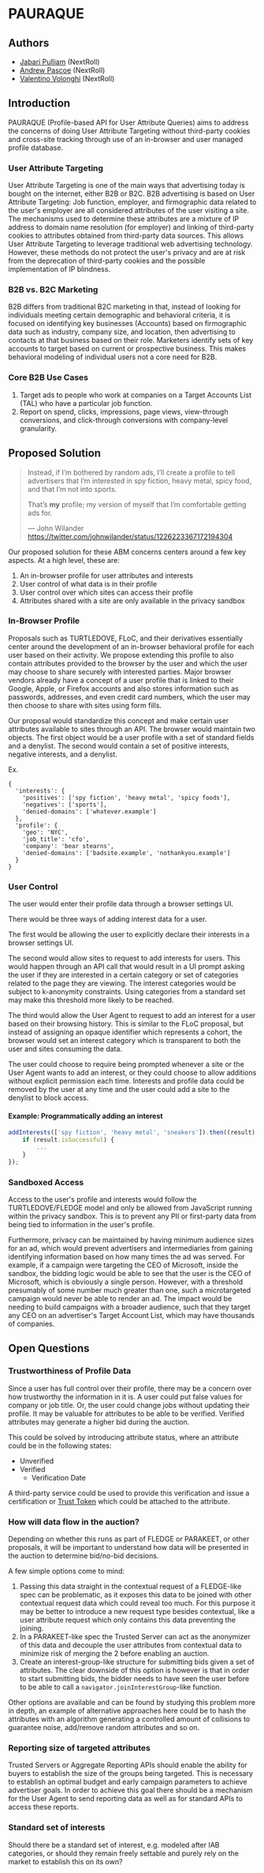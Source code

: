 # PAURAQUE

## Authors
- [Jabari Pulliam](https://github.com/jabari-pulliam) (NextRoll)
- [Andrew Pascoe](https://github.com/appascoe) (NextRoll)
- [Valentino Volonghi](https://github.com/dialtone) (NextRoll)

## Introduction
PAURAQUE (Profile-based API for User Attribute Queries) aims to address the concerns of doing User Attribute Targeting without third-party cookies and cross-site tracking through use of an in-browser and user managed profile database.

### User Attribute Targeting
User Attribute Targeting is one of the main ways that advertising today is bought on the internet, either B2B or B2C. B2B advertising is based on User Attribute Targeting: Job function, employer, and firmographic data related to the user's employer are all considered attributes of the user visiting a site. The mechanisms used to determine these attributes are a mixture of IP address to domain name resolution (for employer) and linking of third-party cookies to attributes obtained from third-party data sources. This allows User Attribute Targeting to leverage traditional web advertising technology. However, these methods do not protect the user's privacy and are at risk from the deprecation of third-party cookies and the possible implementation of IP blindness.

### B2B vs. B2C Marketing
B2B differs from traditional B2C marketing in that, instead of looking for individuals meeting certain demographic and behavioral criteria, it is focused on identifying key businesses (Accounts) based on firmographic data such as industry, company size, and location, then advertising to contacts at that business based on their role. Marketers identify sets of key accounts to target based on current or prospective business. This makes behavioral modeling of individual users not a core need for B2B.

### Core B2B Use Cases
1. Target ads to people who work at companies on a Target Accounts List (TAL) who have a particular job function.
2. Report on spend, clicks, impressions, page views, view-through conversions, and click-through conversions with company-level granularity.
## Proposed Solution

> Instead, if I’m bothered by random ads, I’ll create a profile to tell advertisers that I’m interested in spy fiction, heavy metal, spicy food, and that I’m not into sports.
>
> That’s **my** profile; my version of myself that I’m comfortable getting ads for.
>
> — John Wilander https://twitter.com/johnwilander/status/1226223367172194304

Our proposed solution for these ABM concerns centers around a few key aspects. At a high level, these are:
1. An in-browser profile for user attributes and interests
2. User control of what data is in their profile
3. User control over which sites can access their profile
4. Attributes shared with a site are only available in the privacy sandbox

### In-Browser Profile
Proposals such as TURTLEDOVE, FLoC, and their derivatives essentially center around the development of an in-browser behavioral profile for each user based on their activity. We propose extending this profile to also contain attributes provided to the browser by the user and which the user may choose to share securely with interested parties. Major browser vendors already have a concept of a user profile that is linked to their Google, Apple, or Firefox accounts and also stores information such as passwords, addresses, and even credit card numbers, which the user may then choose to share with sites using form fills.

Our proposal would standardize this concept and make certain user attributes available to sites through an API. The browser would maintain two objects. The first object would be a user profile with a set of standard fields and a denylist. The second would contain a set of positive interests, negative interests, and a denylist.

Ex.
```
{
  'interests': {
    'positives': ['spy fiction', 'heavy metal', 'spicy foods'],
    'negatives': ['sports'],
    'denied-domains': ['whatever.example']
  },
  'profile': {
    'geo': 'NYC',
    'job_title': 'cfo',
    'company': 'bear stearns',
    'denied-domains': ['badsite.example', 'nothankyou.example']
  }
}
```
### User Control
The user would enter their profile data through a browser settings UI.

There would be three ways of adding interest data for a user.

The first would be allowing the user to explicitly declare their interests in a browser settings UI.

The second would allow sites to request to add interests for users. This would happen through an API call that would result in a UI prompt asking the user if they are interested in a certain category or set of categories related to the page they are viewing. The interest categories would be subject to k-anonymity constraints. Using categories from a standard set may make this threshold more likely to be reached.

The third would allow the User Agent to request to add an interest for a user based on their browsing history. This is similar to the FLoC proposal, but instead of assigning an opaque identifier which represents a cohort, the browser would set an interest category which is transparent to both the user and sites consuming the data.

The user could choose to require being prompted whenever a site or the User Agent wants to add an interest, or they could choose to allow additions without explicit permission each time. Interests and profile data could be removed by the user at any time and the user could add a site to the denylist to block access.

#### Example: Programmatically adding an interest
```js
addInterests(['spy fiction', 'heavy metal', 'sneakers']).then((result) => {
	if (result.isSuccessful) {
		...
	}
});
```

### Sandboxed Access
Access to the user's profile and interests would follow the TURTLEDOVE/FLEDGE model and only be allowed from JavaScript running within the privacy sandbox. This is to prevent any PII or first-party data from being tied to information in the user's profile.

Furthermore, privacy can be maintained by having minimum audience sizes for an ad, which would prevent advertisers and intermediaries from gaining identifying information based on how many times the ad was served. For example, if a campaign were targeting the CEO of Microsoft, inside the sandbox, the bidding logic would be able to see that the user is the CEO of Microsoft, which is obviously a single person. However, with a threshold presumably of some number much greater than one, such a microtargeted campaign would never be able to render an ad. The impact would be needing to build campaigns with a broader audience, such that they target any CEO on an advertiser's Target Account List, which may have thousands of companies.

## Open Questions
### Trustworthiness of Profile Data
Since a user has full control over their profile, there may be a concern over how trustworthy the information in it is. A user could put false values for company or job title. Or, the user could change jobs without updating their profile. It may be valuable for attributes to be able to be verified. Verified attributes may generate a higher bid during the auction.

This could be solved by introducing attribute status, where an attribute could be in the following states:
* Unverified
* Verified
	* Verification Date

A third-party service could be used to provide this verification and issue a certification or [Trust Token](https://web.dev/trust-tokens/) which could be attached to the attribute.

### How will data flow in the auction?
Depending on whether this runs as part of FLEDGE or PARAKEET, or other proposals, it will be important to understand how data will be presented in the auction to determine bid/no-bid decisions.

A few simple options come to mind:

  1. Passing this data straight in the contextual request of a FLEDGE-like spec can be problematic, as it exposes this data to be joined with other contextual request data which could reveal too much. For this purpose it may be better to introduce a new request type besides contextual, like a user attribute request which only contains this data preventing the joining.
  2. In a PARAKEET-like spec the Trusted Server can act as the anonymizer of this data and decouple the user attributes from contextual data to minimize risk of merging the 2 before enabling an auction.
  3. Create an interest-group-like structure for submitting bids given a set of attributes. The clear downside of this option is however is that in order to start submitting bids, the bidder needs to have seen the user before to be able to call a `navigator.joinInterestGroup`-like function.

Other options are available and can be found by studying this problem more in depth, an example of alternative approaches here could be to hash the attributes with an algorithm generating a controlled amount of collisions to guarantee noise, add/remove random attributes and so on.

### Reporting size of targeted attributes
Trusted Servers or Aggregate Reporting APIs should enable the ability for buyers to establish the size of the groups being targeted. This is necessary to establish an optimal budget and early campaign parameters to achieve advertiser goals. In order to achieve this goal there should be a mechanism for the User Agent to send reporting data as well as for standard APIs to access these reports.

### Standard set of interests
Should there be a standard set of interest, e.g. modeled after IAB categories, or should they remain freely settable and purely rely on the market to establish this on its own?
